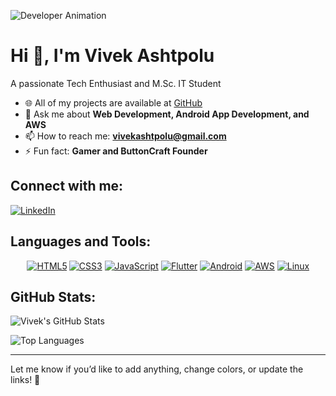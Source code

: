 
![Developer Animation](https://cdn.dribbble.com/users/1162077/screenshots/3848914/programmer.gif)

# Hi 👋, I'm Vivek Ashtpolu

A passionate Tech Enthusiast and M.Sc. IT Student

- 🌐 All of my projects are available at [GitHub](https://github.com/VivekAshtpolu)
- 💬 Ask me about **Web Development, Android App Development, and AWS**
- 📫 How to reach me: **vivekashtpolu@gmail.com**
- ⚡ Fun fact: **Gamer and ButtonCraft Founder**

## Connect with me:
[![LinkedIn](https://img.shields.io/badge/LinkedIn-0A66C2?style=for-the-badge&logo=linkedin&logoColor=white)](https://www.linkedin.com/in/vivekashtpolu/)

## Languages and Tools:
<p align="center">
  <a href="#"><img src="https://img.shields.io/badge/HTML5-E34F26?style=for-the-badge&logo=html5&logoColor=white" alt="HTML5" style="animation: bounce 1s infinite;"></a>
  <a href="#"><img src="https://img.shields.io/badge/CSS3-1572B6?style=for-the-badge&logo=css3&logoColor=white" alt="CSS3" style="animation: bounce 1.2s infinite;"></a>
  <a href="#"><img src="https://img.shields.io/badge/JavaScript-F7DF1E?style=for-the-badge&logo=javascript&logoColor=black" alt="JavaScript" style="animation: bounce 1.4s infinite;"></a>
  <a href="#"><img src="https://img.shields.io/badge/Flutter-02569B?style=for-the-badge&logo=flutter&logoColor=white" alt="Flutter" style="animation: bounce 1.6s infinite;"></a>
  <a href="#"><img src="https://img.shields.io/badge/Android-3DDC84?style=for-the-badge&logo=android&logoColor=white" alt="Android" style="animation: bounce 1.8s infinite;"></a>
  <a href="#"><img src="https://img.shields.io/badge/AWS-232F3E?style=for-the-badge&logo=amazon-aws&logoColor=white" alt="AWS" style="animation: bounce 2s infinite;"></a>
  <a href="#"><img src="https://img.shields.io/badge/Linux-FCC624?style=for-the-badge&logo=linux&logoColor=black" alt="Linux" style="animation: bounce 2.2s infinite;"></a>
</p>

## GitHub Stats:
![Vivek's GitHub Stats](https://github-readme-stats.vercel.app/api?username=ashtpoluvivi&show_icons=true&theme=radical)

![Top Languages](https://github-readme-stats.vercel.app/api/top-langs/?username=ashtpoluvivi&layout=compact&theme=radical)

---
Let me know if you’d like to add anything, change colors, or update the links! 🚀

<style>
@keyframes bounce {
  0%, 20%, 50%, 80%, 100% {
    transform: translateY(0);
  }
  40% {
    transform: translateY(-10px);
  }
  60% {
    transform: translateY(-5px);
  }
}
</style>
